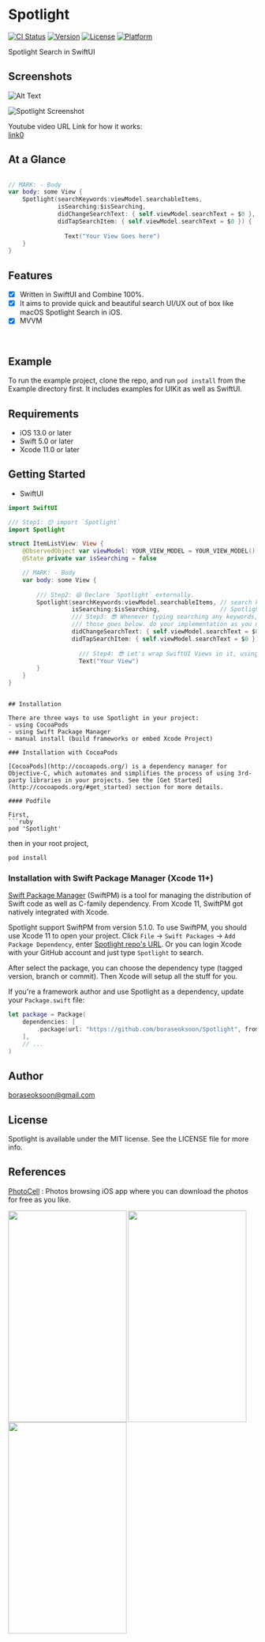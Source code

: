 # Spotlight

[![CI Status](https://img.shields.io/travis/boraseoksoon/Spotlight.svg?style=flat)](https://travis-ci.org/boraseoksoon/Spotlight)
[![Version](https://img.shields.io/cocoapods/v/Spotlight.svg?style=flat)](https://cocoapods.org/pods/Spotlight)
[![License](https://img.shields.io/cocoapods/l/Spotlight.svg?style=flat)](https://cocoapods.org/pods/Spotlight)
[![Platform](https://img.shields.io/cocoapods/p/Spotlight.svg?style=flat)](https://cocoapods.org/pods/Spotlight)

Spotlight Search in SwiftUI<br>

Screenshots
-----------

![Alt Text](https://media.giphy.com/media/jS7ZYuYXRtPk6lHp5F/giphy.gif)

![Spotlight Screenshot](https://firebasestorage.googleapis.com/v0/b/boraseoksoon-ff7d3.appspot.com/o/Spotlight%2Fs4.png?alt=media&token=111d96f0-317c-49f0-b115-fb1592ab6299)

Youtube video URL Link for how it works: <br>
[link0](https://youtu.be/QTB7GqZL-L8)

At a Glance
-----------

```swift

// MARK: - Body
var body: some View {
    Spotlight(searchKeywords:viewModel.searchableItems,
              isSearching:$isSearching,
              didChangeSearchText: { self.viewModel.searchText = $0 },
              didTapSearchItem: { self.viewModel.searchText = $0 }) {
                
                Text("Your View Goes here")
    }
}
```

## Features

- [x] Written in SwiftUI and Combine 100%.  
- [x] It aims to provide quick and beautiful search UI/UX out of box like macOS Spotlight Search in iOS. 
- [x] MVVM 

<br>

## Example

To run the example project, clone the repo, and run `pod install` from the Example directory first.
It includes examples for UIKit as well as SwiftUI.

## Requirements

- iOS 13.0 or later
- Swift 5.0 or later
- Xcode 11.0 or later


Getting Started
--------------- 

* SwiftUI

```Swift
import SwiftUI

/// Step1: 😙 import `Spotlight`
import Spotlight

struct ItemListView: View {
    @ObservedObject var viewModel: YOUR_VIEW_MODEL = YOUR_VIEW_MODEL()
    @State private var isSearching = false

    // MARK: - Body
    var body: some View {
    
        /// Step2: 😆 Declare `Spotlight` externally.
        Spotlight(searchKeywords:viewModel.searchableItems, // search keyword list as string array
                  isSearching:$isSearching,                 // Spotlight appears when true.
                  /// Step3: 😎 Whenever typing searching any keywords, and tap the suggested keywords,
                  /// those goes below. do your implementation as you need.
                  didChangeSearchText: { self.viewModel.searchText = $0 },
                  didTapSearchItem: { self.viewModel.searchText = $0 }) {
                    
                    /// Step4: 😎 Let's wrap SwiftUI Views in it, using trailing closure.
                    Text("Your View")
        }
    }
}
```

```

## Installation

There are three ways to use Spotlight in your project:
- using CocoaPods
- using Swift Package Manager
- manual install (build frameworks or embed Xcode Project)

### Installation with CocoaPods

[CocoaPods](http://cocoapods.org/) is a dependency manager for Objective-C, which automates and simplifies the process of using 3rd-party libraries in your projects. See the [Get Started](http://cocoapods.org/#get_started) section for more details.

#### Podfile

First, 
```ruby
pod 'Spotlight'
```
then in your root project,
```ruby
pod install
```

### Installation with Swift Package Manager (Xcode 11+)

[Swift Package Manager](https://swift.org/package-manager/) (SwiftPM) is a tool for managing the distribution of Swift code as well as C-family dependency. From Xcode 11, SwiftPM got natively integrated with Xcode.

Spotlight support SwiftPM from version 5.1.0. To use SwiftPM, you should use Xcode 11 to open your project. Click `File` -> `Swift Packages` -> `Add Package Dependency`, enter [Spotlight repo's URL](https://github.com/boraseoksoon/Spotlight). Or you can login Xcode with your GitHub account and just type `Spotlight` to search.

After select the package, you can choose the dependency type (tagged version, branch or commit). Then Xcode will setup all the stuff for you.

If you're a framework author and use Spotlight as a dependency, update your `Package.swift` file:

```swift
let package = Package(
    dependencies: [
        .package(url: "https://github.com/boraseoksoon/Spotlight", from: "0.1.1")
    ],
    // ...
)
```

## Author

boraseoksoon@gmail.com

## License

Spotlight is available under the MIT license. See the LICENSE file for more info.


## References 

[PhotoCell](https://apps.apple.com/us/app/observable/id1488022000?ls=1) : 
Photos browsing iOS app where you can download the photos for free as you like.

<img align="left" width="240" height="428" src="https://firebasestorage.googleapis.com/v0/b/boraseoksoon-ff7d3.appspot.com/o/Spotlight%2Fo1.png?alt=media&token=f5003b58-f10f-4858-bb27-f4b0e06f6f70">
<img align="left" width="240" height="428" src="https://firebasestorage.googleapis.com/v0/b/boraseoksoon-ff7d3.appspot.com/o/Spotlight%2Fo2.png?alt=media&token=6374ba2c-0e58-478f-81a8-11eb5a5662e2">
<img align="left" width="240" height="428" src="https://firebasestorage.googleapis.com/v0/b/boraseoksoon-ff7d3.appspot.com/o/Spotlight%2Fo4.png?alt=media&token=11e22574-b854-45bf-a0a3-4b0c596db3f9">
